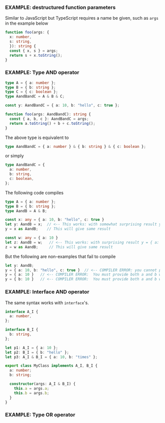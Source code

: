 
### EXAMPLE: destructured function parameters
Similar to JavaScript but TypeScript requires a name be given, such as `args` in the example below 

```TypeScript
function foo(args: {
  x: number,
  s: string, 
  }): string {
  const { x, s } = args;
  return s + x.toString();
}
```

### EXAMPLE: Type AND operator

```TypeScript
type A = { a: number };
type B = { b: string };
type C = { c: boolean };
type AandBandC = A & B & C;

const y: AandBandC = { a: 10, b: "hello", c: true };

function foo(args: AandBandC): string {
  const { a, b, c }: AandBandC = args;
  return a.toString() + b + c.toString();
}
```
The above type is equivalent to 

```TypeScript
type AandBandC = { a: number } & { b: string } & { c: boolean };
```

 or simply

```TypeScript
type AandBandC = {
  a: number,
  b: string,
  c: boolean,
};
```

The following code compiles

```TypeScript
type A = { a: number };
type B = { b: string };
type AandB = A & B;

const x: any = { a: 10, b: "hello", c: true }
let y: AandB = x;  // <-- This works: with somewhat surprising result y = { a: 10, b: "hello", c: true }
y = x as AandB;    // This will give same result

const w: any = { a: 10 }
let z: AandB = w;   // <-- This works: with surprising result y = { a: 10 }
z = w as AandB;     // This will give same result
```

But the following are non-examples that fail to compile
```TypeScript
let y: AandB; 
y = { a: 10, b: "hello", c: true }  // <-- COMPILER ERROR: you cannot provide extra fields when assigning from a *literal*
y = { a: 10 }   // <-- COMPILER ERROR:  You must provide both a and b when assigning from a *literal*
y = { b: 10 }   // <-- COMPILER ERROR:  You must provide both a and b when assigning from a *literal*
```


### EXAMPLE: Interface AND operator

The same syntax works with `interface`'s.

```TypeScript
interface A_I {
  a: number,
};

interface B_I {
  b: string,
};

let p1: A_I = { a: 10 };
let p2: B_I = { b: "hello" };
let p3: A_I & B_I = { a: 10, b: "times" };

export class MyClass implements A_I, B_I {
  a: number;
  b: string;

  constructor(args: A_I & B_I) {
    this.a = args.a;
    this.b = args.b;
  }
}
```


### EXAMPLE: Type OR operator




